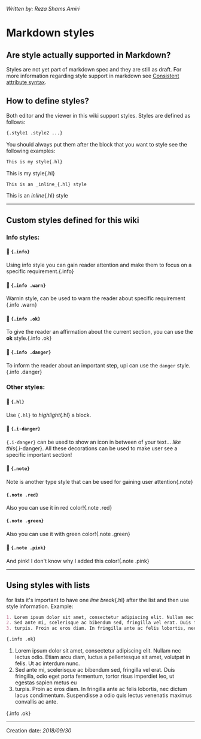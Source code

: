 _Written by: Reza Shams Amiri_
# Markdown styles

## Are style actually supported in Markdown?
Styles are not yet part of markdown spec and they are still as draft. For more information regarding style support in markdown see [Consistent attribute syntax][CASECD].

## How to define styles?
Both editor and the viewer in this wiki support styles. Styles are defined as follows:

``` sh
{.style1 .style2 ...}
```
You should always put them after the block that you want to style see the following examples:

``` md
This is my style{.hl}
```

This is my style{.hl}

``` md
This is an _inline_{.hl} style
```

This is an _inline_{.hl} style

* * *
## Custom styles defined for this wiki

### Info styles:

####  `{.info}`

Using info style you can gain reader attention and make them to focus on a specific requirement.{.info}

####  `{.info .warn}`

Warnin style, can be used to warn the reader about specific requirement {.info .warn}

####  `{.info .ok}`

To give the reader an affirmation about the current section, you can use the **ok** style.{.info .ok}

####  `{.info .danger}`

To inform the reader about an important step, upi can use the `danger` style.{.info .danger}

### Other styles:
####  `{.hl}`

Use `{.hl}` to _highlight_{.hl} a block.

####  `{.i-danger}`

`{.i-danger}` can be used to show an icon in between of your text... _like this_{.i-danger}. All these decorations can be used to make user see a specific important section!

####  `{.note}`

Note is another type style that can be used for gaining user attention{.note}

#### `{.note .red}`

Also you can use it in red color!{.note .red}

#### `{.note .green}`

Also you can use it with green color!{.note .green}

####  `{.note .pink}`

And pink! I don't know why I added this color!{.note .pink}

* * *
## Using styles with lists
for lists it's important to have one _line break_{.hl} after the list and then use style information. Example:

``` md
1. Lorem ipsum dolor sit amet, consectetur adipiscing elit. Nullam nec lectus odio. Etiam arcu diam, luctus a pellentesque sit amet, volutpat in felis. Ut ac interdum nunc. 
2. Sed ante mi, scelerisque ac bibendum sed, fringilla vel erat. Duis fringilla, odio eget porta fermentum, tortor risus imperdiet leo, ut egestas sapien metus eu 
3. turpis. Proin ac eros diam. In fringilla ante ac felis lobortis, nec dictum lacus condimentum. Suspendisse a odio quis lectus venenatis maximus convallis ac ante.

{.info .ok}
```

1. Lorem ipsum dolor sit amet, consectetur adipiscing elit. Nullam nec lectus odio. Etiam arcu diam, luctus a pellentesque sit amet, volutpat in felis. Ut ac interdum nunc. 
2. Sed ante mi, scelerisque ac bibendum sed, fringilla vel erat. Duis fringilla, odio eget porta fermentum, tortor risus imperdiet leo, ut egestas sapien metus eu 
3. turpis. Proin ac eros diam. In fringilla ante ac felis lobortis, nec dictum lacus condimentum. Suspendisse a odio quis lectus venenatis maximus convallis ac ante.

{.info .ok}
* * *
Creation date: _2018/09/30_

[CASECD]: https://talk.commonmark.org/t/consistent-attribute-syntax/272/119